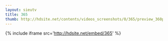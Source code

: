 ```yaml
---
layout: sieutv
title: 365
thumb: http://hdsite.net/contents/videos_screenshots/0/365/preview_360p.mp4.jpg
---
```

{% include iframe src='http://hdsite.net/embed/365' %}
 
